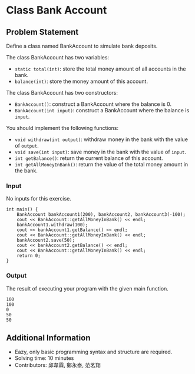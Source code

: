 # Class Bank Account

## Problem Statement
Define a class named BankAccount to simulate bank deposits.

The class BankAccount has two variables:
* `static total(int)`: store the total money amount of all accounts in the bank.
* `balance(int)`: store the money amount of this account.

The class BankAccount has two constructors:
* `BankAccount()`: construct a BankAccount where the balance is 0.
* `BankAccount(int input)`: construct a BankAccount where the balance is `input`.

You should implement the following functions:
* `void withdraw(int output)`: withdraw money in the bank with the value of `output`.
* `void save(int input)`: save money in the bank with the value of `input`.
* `int getBalance()`: return the current balance of this account.
* `int getAllMoneyInBank()`: return the value of the total money amount in the bank.

### Input
No inputs for this exercise.
```
int main() {
	BankAccount bankAccount1(200), bankAccount2, bankAccount3(-100);
	cout << BankAccount::getAllMoneyInBank() << endl;
	bankAccount1.withdraw(100);
	cout << bankAccount1.getBalance() << endl;
	cout << BankAccount::getAllMoneyInBank() << endl;
	bankAccount2.save(50);
	cout << bankAccount2.getBalance() << endl;
	cout << BankAccount::getAllMoneyInBank() << endl;
	return 0;
}
```

### Output
The result of executing your program with the given main function.
```
100
100
0
50
50
```

## Additional Information
* Eazy, only basic programming syntax and structure are required.
* Solving time: 10 minutes
* Contributors: 邱韋霖, 鄭永泰, 范茗翔
